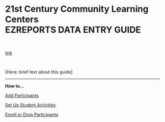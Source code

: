 21st Century Community Learning Centers   
EZREPORTS DATA ENTRY GUIDE    
==========================

<br>

[link](https://www.ezreports.org/Newyork2022/![image](https://user-images.githubusercontent.com/55523433/132875724-4b60bdd7-b9d6-42df-bef8-21ff2e044b1e.png)
)

<br>

[Here: brief text about this guide]

____

**How to...**

[Add Participants](/add_participants.md)

[Set Up Student Activities](/set_up_student_activities.md)

[Enroll or Drop Participants](/enroll_drop_participants.md)
